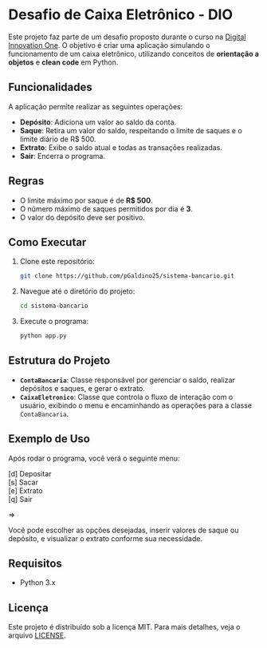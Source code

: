 # Desafio de Caixa Eletrônico - DIO

Este projeto faz parte de um desafio proposto durante o curso na [Digital Innovation One](https://www.dio.me/). O objetivo é criar uma aplicação simulando o funcionamento de um caixa eletrônico, utilizando conceitos de **orientação a objetos** e **clean code** em Python.

## Funcionalidades

A aplicação permite realizar as seguintes operações:

- **Depósito**: Adiciona um valor ao saldo da conta.
- **Saque**: Retira um valor do saldo, respeitando o limite de saques e o limite diário de R$ 500.
- **Extrato**: Exibe o saldo atual e todas as transações realizadas.
- **Sair**: Encerra o programa.

## Regras

- O limite máximo por saque é de **R$ 500**.
- O número máximo de saques permitidos por dia é **3**.
- O valor do depósito deve ser positivo.

## Como Executar

1. Clone este repositório:
    ```bash
    git clone https://github.com/pGaldino25/sistema-bancario.git
    ```

2. Navegue até o diretório do projeto:
    ```bash
    cd sistema-bancario
    ```

3. Execute o programa:
    ```bash
    python app.py
    ```

## Estrutura do Projeto

- **`ContaBancaria`**: Classe responsável por gerenciar o saldo, realizar depósitos e saques, e gerar o extrato.
- **`CaixaEletronico`**: Classe que controla o fluxo de interação com o usuário, exibindo o menu e encaminhando as operações para a classe `ContaBancaria`.

## Exemplo de Uso

Após rodar o programa, você verá o seguinte menu:

[d] Depositar \
[s] Sacar \
[e] Extrato\
[q] Sair 

=>


Você pode escolher as opções desejadas, inserir valores de saque ou depósito, e visualizar o extrato conforme sua necessidade.

## Requisitos

- Python 3.x

## Licença

Este projeto é distribuído sob a licença MIT. Para mais detalhes, veja o arquivo [LICENSE](LICENSE).
